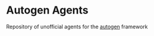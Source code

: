 # Autogen Agents

Repository of unofficial agents for the [autogen](https://github.com/microsoft/autogen) framework
